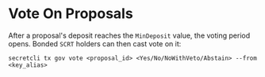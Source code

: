 # Vote On Proposals

After a proposal's deposit reaches the `MinDeposit` value, the voting period opens. Bonded `SCRT` holders can then cast vote on it:

```
secretcli tx gov vote <proposal_id> <Yes/No/NoWithVeto/Abstain> --from <key_alias>
```
